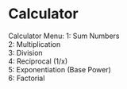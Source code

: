# Calculator
Calculator Menu:
1: Sum Numbers  
2: Multiplication  
3: Division  
4: Reciprocal (1/x)  
5: Exponentiation (Base Power)  
6: Factorial  
